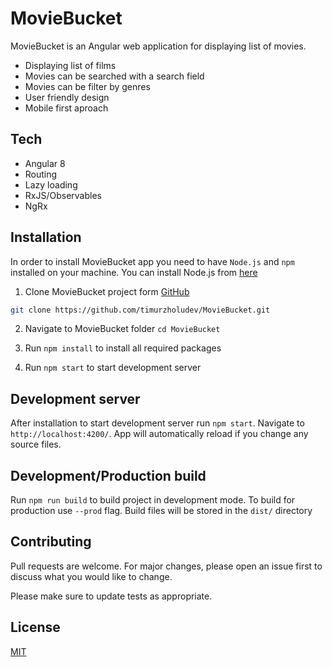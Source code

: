 # MovieBucket

MovieBucket is an Angular web application for displaying list of movies.
- Displaying list of films
- Movies can be searched with a search field
- Movies can be filter by genres
- User friendly design
- Mobile first aproach

## Tech
- Angular 8
- Routing
- Lazy loading
- RxJS/Observables
- NgRx

## Installation

In order to install MovieBucket app you need to have `Node.js` and `npm` installed on your machine. You can install Node.js from [here](https://nodejs.org/en/)

1. Clone MovieBucket project form [GitHub](https://github.com/timurzholudev/MovieBucket) 
```bash
git clone https://github.com/timurzholudev/MovieBucket.git
```

2. Navigate to MovieBucket folder `cd MovieBucket`

3. Run `npm install` to install all required packages

4. Run `npm start` to start development server

## Development server
After installation to start development server run `npm start`. Navigate to `http://localhost:4200/`. App will automatically reload if you change any source files.

## Development/Production build
Run `npm run build` to build project in development mode. To build for production use `--prod` flag. Build files will be stored in the `dist/` directory

## Contributing
Pull requests are welcome. For major changes, please open an issue first to discuss what you would like to change.

Please make sure to update tests as appropriate.

## License
[MIT](https://choosealicense.com/licenses/mit/)